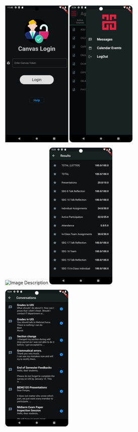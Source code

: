<img src="login.png" alt="Image Description" width="200"/> <img src="drawer.png" alt="Image Description" width="200"/>

<img src="course_details.png" alt="Image Description" width="200"/> <img src="grades.png" alt="Image Description" width="200"/>

<img src="messages.png" alt="Image Description" width="200"/>


